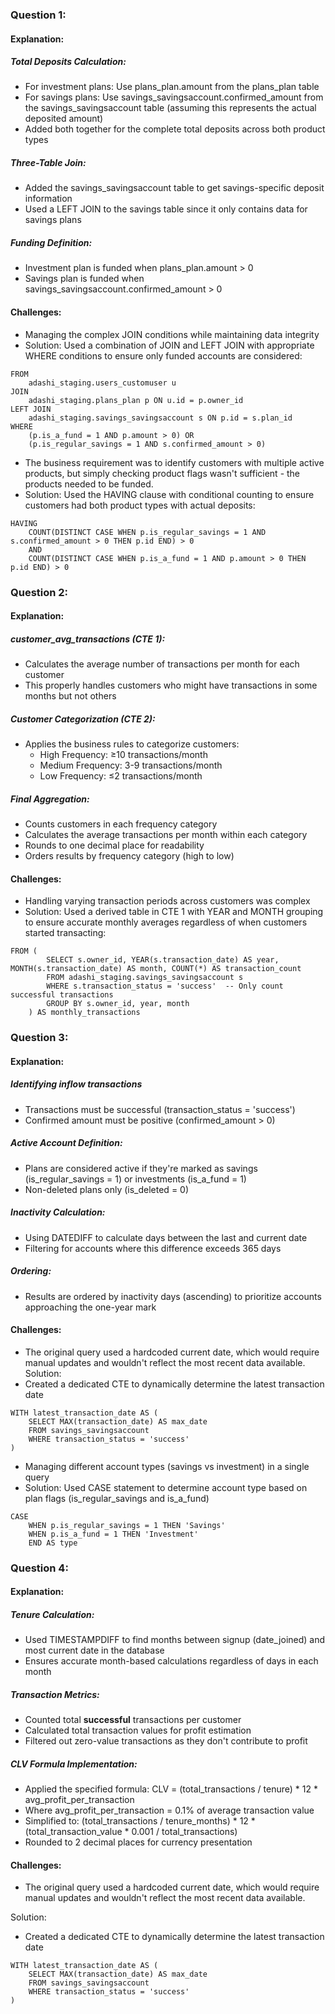 ### Question 1:

#### Explanation:

##### Total Deposits Calculation:

- For investment plans: Use plans_plan.amount from the plans_plan table
- For savings plans: Use savings_savingsaccount.confirmed_amount from the savings_savingsaccount table (assuming this represents the actual deposited amount)
- Added both together for the complete total deposits across both product types

##### Three-Table Join:

- Added the savings_savingsaccount table to get savings-specific deposit information
- Used a LEFT JOIN to the savings table since it only contains data for savings plans

##### Funding Definition:

- Investment plan is funded when plans_plan.amount > 0
- Savings plan is funded when savings_savingsaccount.confirmed_amount > 0

#### Challenges:

- Managing the complex JOIN conditions while maintaining data integrity
- Solution: Used a combination of JOIN and LEFT JOIN with appropriate WHERE conditions to ensure only funded accounts are considered:

```
FROM
    adashi_staging.users_customuser u
JOIN
    adashi_staging.plans_plan p ON u.id = p.owner_id
LEFT JOIN
    adashi_staging.savings_savingsaccount s ON p.id = s.plan_id
WHERE
    (p.is_a_fund = 1 AND p.amount > 0) OR
    (p.is_regular_savings = 1 AND s.confirmed_amount > 0)
```

- The business requirement was to identify customers with multiple active products, but simply checking product flags wasn't sufficient - the products needed to be funded.
- Solution: Used the HAVING clause with conditional counting to ensure customers had both product types with actual deposits:

```
HAVING 
    COUNT(DISTINCT CASE WHEN p.is_regular_savings = 1 AND s.confirmed_amount > 0 THEN p.id END) > 0
    AND 
    COUNT(DISTINCT CASE WHEN p.is_a_fund = 1 AND p.amount > 0 THEN p.id END) > 0
```

### Question 2:

#### Explanation:

##### customer_avg_transactions (CTE 1):

- Calculates the average number of transactions per month for each customer
- This properly handles customers who might have transactions in some months but not others

##### Customer Categorization (CTE 2):

- Applies the business rules to categorize customers:
    - High Frequency: ≥10 transactions/month
    - Medium Frequency: 3-9 transactions/month
    - Low Frequency: ≤2 transactions/month

##### Final Aggregation:

- Counts customers in each frequency category
- Calculates the average transactions per month within each category
- Rounds to one decimal place for readability
- Orders results by frequency category (high to low)

#### Challenges:

- Handling varying transaction periods across customers was complex
- Solution: Used a derived table in CTE 1 with YEAR and MONTH grouping to ensure accurate monthly averages regardless of when customers started transacting:
```
FROM (
        SELECT s.owner_id, YEAR(s.transaction_date) AS year, MONTH(s.transaction_date) AS month, COUNT(*) AS transaction_count
        FROM adashi_staging.savings_savingsaccount s
        WHERE s.transaction_status = 'success'  -- Only count successful transactions
        GROUP BY s.owner_id, year, month
    ) AS monthly_transactions
```

### Question 3:

#### Explanation:

##### Identifying inflow transactions

- Transactions must be successful (transaction_status = 'success')
- Confirmed amount must be positive (confirmed_amount > 0)

##### Active Account Definition:

- Plans are considered active if they're marked as savings (is_regular_savings = 1) or investments (is_a_fund = 1)
- Non-deleted plans only (is_deleted = 0)

##### Inactivity Calculation:

- Using DATEDIFF to calculate days between the last and current date
- Filtering for accounts where this difference exceeds 365 days

##### Ordering:

- Results are ordered by inactivity days (ascending) to prioritize accounts approaching the one-year mark

#### Challenges:

- The original query used a hardcoded current date, which would require manual updates and wouldn't reflect the most recent data available.
Solution:
- Created a dedicated CTE to dynamically determine the latest transaction date

```
WITH latest_transaction_date AS (
    SELECT MAX(transaction_date) AS max_date
    FROM savings_savingsaccount
    WHERE transaction_status = 'success'
)
```
- Managing different account types (savings vs investment) in a single query
- Solution: Used CASE statement to determine account type based on plan flags (is_regular_savings and is_a_fund)

```
CASE 
    WHEN p.is_regular_savings = 1 THEN 'Savings'
    WHEN p.is_a_fund = 1 THEN 'Investment'
    END AS type
```
### Question 4:

#### Explanation:

##### Tenure Calculation:

- Used TIMESTAMPDIFF to find months between signup (date_joined) and most current date in the database
- Ensures accurate month-based calculations regardless of days in each month

##### Transaction Metrics:

- Counted total **successful** transactions per customer
- Calculated total transaction values for profit estimation
- Filtered out zero-value transactions as they don't contribute to profit

##### CLV Formula Implementation:

- Applied the specified formula: CLV = (total_transactions / tenure) * 12 * avg_profit_per_transaction
- Where avg_profit_per_transaction = 0.1% of average transaction value
- Simplified to: (total_transactions / tenure_months) * 12 * (total_transaction_value * 0.001 / total_transactions)
- Rounded to 2 decimal places for currency presentation

#### Challenges:

- The original query used a hardcoded current date, which would require manual updates and wouldn't reflect the most recent data available.

Solution:
- Created a dedicated CTE to dynamically determine the latest transaction date

```
WITH latest_transaction_date AS (
    SELECT MAX(transaction_date) AS max_date
    FROM savings_savingsaccount
    WHERE transaction_status = 'success'
)
```
